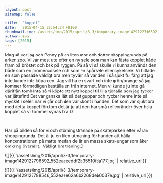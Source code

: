 ```yaml
---
layout: post
sitemap: false

title:  "koppel"
date:   2015-04-15 20:54:24 +0100
thumbnail-img: /assets/img/2015/april/8-3/temporary-image1429122796592_552eaeeeddf2b35510fda177.jpg
author: Eva
tags: [2015]
---
```


Idag så var jag och Penny på en liten mor och dotter shoppingrunda på arken zoo. Vi var mest ute efter en ny sele som man kan fästa kopplet både fram på bröstet och bak på ryggen. På så vi så skulle vi kunna använda den både som en promenadsele och som en spårsele eller cykelsele. Vi hittade en som passade väldigt bra men tyvärr så var den i så sjukt ful färg att jag inte kunde inte köpa den. Jag vill ha en svart och inte grön/orange så jag kommer förmodligen beställa en från internet. Men vi kunde ju inte gå därifrån tomhänta så vi köpte ett nytt koppel till lilla tjohalia som jag tycker var jättefint! Det var ganska lätt så det guppar och rycker henne inte så mycket i selen när vi går och den var skönt i handen. Det som var sjukt bra med detta koppel förutom det är ju att den har små reflexränder över hela kopplet så vi kommer synas bra:D




 




Här på bilden så for vi och störningstränade på skateparken efter våran shoppingrunda. Det är ju en liten utmaning för hunden att hålla koncentrationen på matte medan de är en massa skate-ungar som åker omkring överrallt.  Väldigt bra träning:D

![]({{ '/assets/img/2015/april/8-3/temporary-image1429122796592_552eaeeeddf2b35510fda177.jpg'  | relative_url }})

![]({{ '/assets/img/2015/april/8-3/temporary-image1429122788546_552eaee62a6b2268deb0037e.jpg'  | relative_url }})

